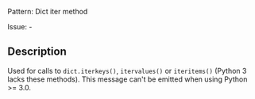 Pattern: Dict iter method

Issue: -

## Description

Used for calls to `dict.iterkeys()`, `itervalues()` or `iteritems()` (Python 3 lacks these methods). This message can't be emitted when using Python >= 3.0.